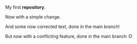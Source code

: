 My first **repository**.

Now with a simple change. 

And some now corrected text, done in the main branch!

But now with a conflicting feature, done in the main branch :D 